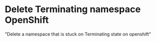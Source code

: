 # Delete Terminating namespace OpenShift

"Delete a namespace that is stuck on Terminating state on openshift" 
